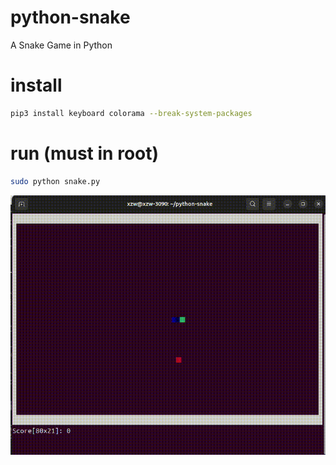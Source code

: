 # python-snake
A Snake Game in Python

# install
```bash
pip3 install keyboard colorama --break-system-packages
```

# run (must in root)
```bash
sudo python snake.py
```

![terminal.gif](terminal.gif)